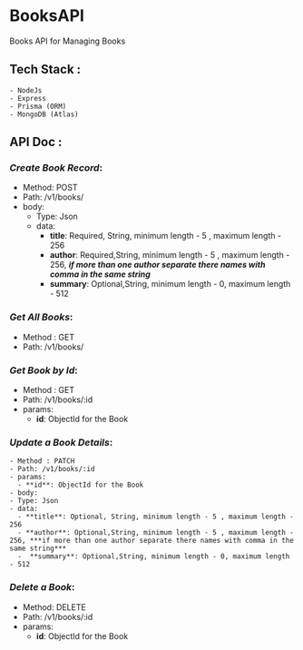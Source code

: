 # BooksAPI
Books API for Managing Books

## **Tech Stack :**  
    - NodeJs
    - Express  
    - Prisma (ORM)
    - MongoDB (Atlas)
## **API Doc :**

### ***Create Book Record***:
  - Method: POST
  - Path: /v1/books/
  - body:
    - Type: Json
    - data:
      - **title**: Required, String, minimum length - 5 , maximum length - 256
      - **author**: Required,String, minimum length - 5 , maximum length - 256, ***if more than one author separate there names with comma in the same string***
      -  **summary**: Optional,String, minimum length - 0, maximum length - 512
### ***Get All Books***:
  - Method : GET
  - Path: /v1/books/
### ***Get Book by Id***:
  - Method : GET
  - Path: /v1/books/:id
  - params: 
    - **id**: ObjectId for the Book 
### ***Update a Book Details***:
    - Method : PATCH
    - Path: /v1/books/:id
    - params: 
      - **id**: ObjectId for the Book
    - body:
    - Type: Json
    - data:
      - **title**: Optional, String, minimum length - 5 , maximum length - 256
      - **author**: Optional,String, minimum length - 5 , maximum length - 256, ***if more than one author separate there names with comma in the same string***
      -  **summary**: Optional,String, minimum length - 0, maximum length - 512 
### ***Delete a Book***:
  - Method: DELETE
  - Path: /v1/books/:id
  - params:
    - **id**: ObjectId for the Book 